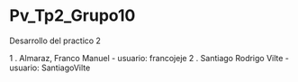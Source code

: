 # Pv_Tp2_Grupo10
Desarrollo del practico 2


1 . Almaraz, Franco Manuel - usuario: francojeje
2 . Santiago Rodrigo Vilte - usuario: SantiagoVilte